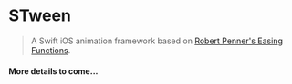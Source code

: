 # STween
> A Swift iOS animation framework based on [Robert Penner's Easing Functions](http://robertpenner.com/easing/).

#### More details to come...
